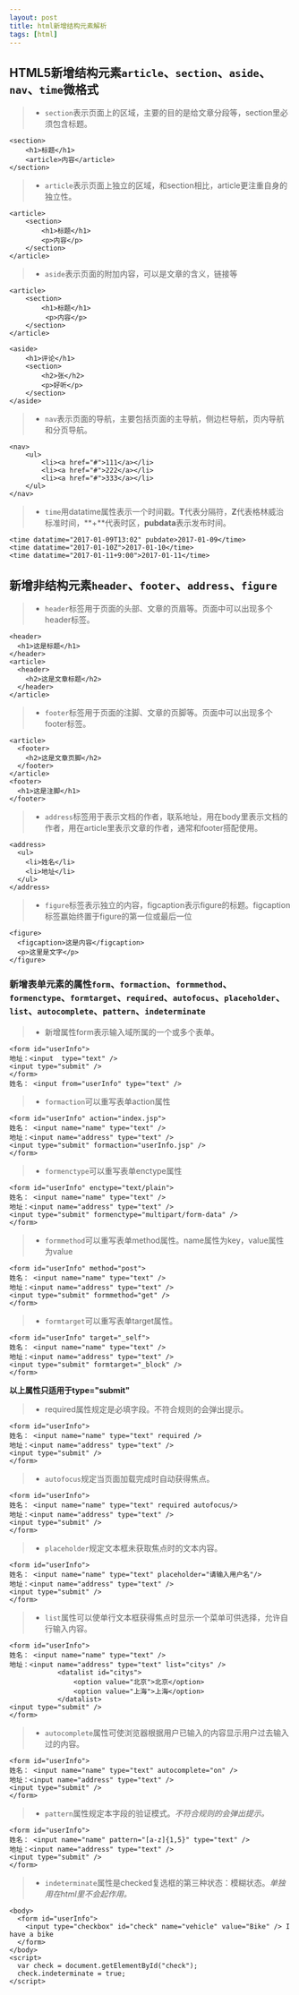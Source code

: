 ```yaml
---
layout: post
title: html新增结构元素解析
tags: [html]
---
```

## HTML5新增结构元素`article`、`section`、`aside`、`nav`、`time`微格式


> -   `section`表示页面上的区域，主要的目的是给文章分段等，section里必须包含标题。

```
<section>
    <h1>标题</h1>
    <article>内容</article>
</section>
```

> -   `article`表示页面上独立的区域，和section相比，article更注重自身的独立性。

```
<article>
    <section>
        <h1>标题</h1>
        <p>内容</p>
    </section>
</article>
```

> -   `aside`表示页面的附加内容，可以是文章的含义，链接等

```
<article>
    <section>
        <h1>标题</h1>
         <p>内容</p>
    </section>
</article> 

<aside>
    <h1>评论</h1>
    <section>
        <h2>张</h2>
        <p>好听</p>
    </section>
</aside>    
```

> -   `nav`表示页面的导航，主要包括页面的主导航，侧边栏导航，页内导航和分页导航。

```
<nav>
    <ul>
        <li><a href="#">111</a></li>
        <li><a href="#">222</a></li>
        <li><a href="#">333</a></li>
    </ul>
</nav>
```

> -   `time`用datatime属性表示一个时间戳。**T**代表分隔符，**Z**代表格林威治标准时间，**+**代表时区，**pubdata**表示发布时间。

```
<time datatime="2017-01-09T13:02" pubdate>2017-01-09</time>
<time datatime="2017-01-10Z">2017-01-10</time>
<time datatime="2017-01-11+9:00">2017-01-11</time>
```

## 新增非结构元素`header`、`footer`、`address`、`figure`

> -   `header`标签用于页面的头部、文章的页眉等。页面中可以出现多个header标签。

```
<header>
  <h1>这是标题</h1>
</header>
<article>
  <header>
    <h2>这是文章标题</h2>
  </header>
</article>
```

> -   `footer`标签用于页面的注脚、文章的页脚等。页面中可以出现多个footer标签。

```
<article>
  <footer>
    <h2>这是文章页脚</h2>
  </footer>
</article>
<footer>
  <h1>这是注脚</h1>
</footer>
```

> -   `address`标签用于表示文档的作者，联系地址，用在body里表示文档的作者，用在article里表示文章的作者，通常和footer搭配使用。

```
<address>
  <ul>
    <li>姓名</li>
    <li>地址</li>
  </ul>
</address>
```

> -   `figure`标签表示独立的内容，figcaption表示figure的标题。figcaption标签赢始终置于figure的第一位或最后一位

```
<figure>
  <figcaption>这是内容</figcaption>
  <p>这里是文字</p>
</figure>
```

### 新增表单元素的属性`form`、`formaction`、`formmethod`、`formenctype`、`formtarget`、`required`、`autofocus`、`placeholder`、`list`、`autocomplete`、`pattern`、`indeterminate`

> -   新增属性form表示输入域所属的一个或多个表单。

```
<form id="userInfo">
地址：<input  type="text" />
<input type="submit" />
</form>
姓名： <input from="userInfo" type="text" />
```

> -   `formaction`可以重写表单action属性

```
<form id="userInfo" action="index.jsp">
姓名： <input name="name" type="text" />
地址：<input name="address" type="text" />
<input type="submit" formaction="userInfo.jsp" />
</form>
```

> -   `formenctype`可以重写表单enctype属性

```
<form id="userInfo" enctype="text/plain">
姓名： <input name="name" type="text" />
地址：<input name="address" type="text" />
<input type="submit" formenctype="multipart/form-data" />
</form>
```

> -   `formmethod`可以重写表单method属性。name属性为key，value属性为value

```
<form id="userInfo" method="post">
姓名： <input name="name" type="text" />
地址：<input name="address" type="text" />
<input type="submit" formmethod="get" />
</form>
```

> -   `formtarget`可以重写表单target属性。

```
<form id="userInfo" target="_self">
姓名： <input name="name" type="text" />
地址：<input name="address" type="text" />
<input type="submit" formtarget="_block" />
</form>
```

**以上属性只适用于type="submit"**

> -   required属性规定是必填字段。不符合规则的会弹出提示。

```
<form id="userInfo">
姓名： <input name="name" type="text" required />
地址：<input name="address" type="text" />
<input type="submit" />
</form>
```

> -   `autofocus`规定当页面加载完成时自动获得焦点。

```
<form id="userInfo">
姓名： <input name="name" type="text" required autofocus/>
地址：<input name="address" type="text" />
<input type="submit" />
</form>
```

> -   `placeholder`规定文本框未获取焦点时的文本内容。

```
<form id="userInfo">
姓名： <input name="name" type="text" placeholder="请输入用户名"/>
地址：<input name="address" type="text" />
<input type="submit" />
</form>
```

> -   `list`属性可以使单行文本框获得焦点时显示一个菜单可供选择，允许自行输入内容。

```
<form id="userInfo">
姓名： <input name="name" type="text" />
地址：<input name="address" type="text" list="citys" />
            <datalist id="citys">
                <option value="北京">北京</option>
                <option value="上海">上海</option>
            </datalist>
<input type="submit" />
</form>
```

> -   `autocomplete`属性可使浏览器根据用户已输入的内容显示用户过去输入过的内容。

```
<form id="userInfo">
姓名： <input name="name" type="text" autocomplete="on" />
地址：<input name="address" type="text" />
<input type="submit" />
</form>
```

> -   `pattern`属性规定本字段的验证模式。_不符合规则的会弹出提示。_

```
<form id="userInfo">
姓名： <input name="name" pattern="[a-z]{1,5}" type="text" />
地址：<input name="address" type="text" />
<input type="submit" />
</form>
```

> -   `indeterminate`属性是checked复选框的第三种状态：模糊状态。_单独用在html里不会起作用。_

```
<body>
  <form id="userInfo">
    <input type="checkbox" id="check" name="vehicle" value="Bike" /> I have a bike
  </form>
</body>
<script>
  var check = document.getElementById("check");
  check.indeterminate = true;
</script>
```